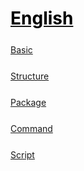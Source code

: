 <style>
.md1{margin-top: 75px;}
.md2{margin-top: 50px;}
.md3{margin-top: 25px;}
.tbl1 td#header{background-color: D1ECCF}
</style>

# [<span style="color:black;">English</span>](../index.md) 

<div class="md3"></div>

[Basic](English-Basic.md)




<div class="md3"></div>

[Structure](English-Structure.md)




<div class="md3"></div>

[Package](English-Package.md)





<div class="md3"></div>

[Command](English-Command.md)





<div class="md3"></div>

[Script](English-Script.md)
